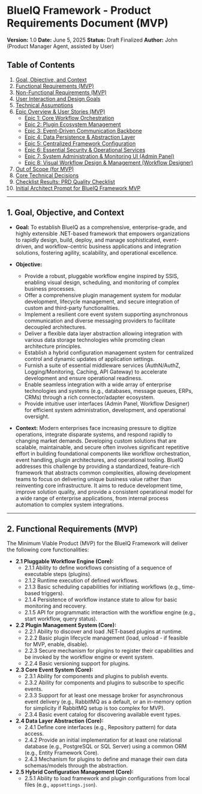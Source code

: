# BlueIQ Framework - Product Requirements Document (MVP)

**Version:** 1.0
**Date:** June 5, 2025
**Status:** Draft Finalized
**Author:** John (Product Manager Agent, assisted by User)

## Table of Contents
1.  [Goal, Objective, and Context](#1-goal-objective-and-context)
2.  [Functional Requirements (MVP)](#2-functional-requirements-mvp)
3.  [Non-Functional Requirements (MVP)](#3-non-functional-requirements-mvp)
4.  [User Interaction and Design Goals](#4-user-interaction-and-design-goals)
5.  [Technical Assumptions](#5-technical-assumptions)
6.  [Epic Overview & User Stories (MVP)](#6-epic-overview--user-stories-mvp)
    *   [Epic 1: Core Workflow Orchestration](#epic-1-core-workflow-orchestration)
    *   [Epic 2: Plugin Ecosystem Management](#epic-2-plugin-ecosystem-management)
    *   [Epic 3: Event-Driven Communication Backbone](#epic-3-event-driven-communication-backbone)
    *   [Epic 4: Data Persistence & Abstraction Layer](#epic-4-data-persistence--abstraction-layer)
    *   [Epic 5: Centralized Framework Configuration](#epic-5-centralized-framework-configuration)
    *   [Epic 6: Essential Security & Operational Services](#epic-6-essential-security--operational-services)
    *   [Epic 7: System Administration & Monitoring UI (Admin Panel)](#epic-7-system-administration--monitoring-ui-admin-panel)
    *   [Epic 8: Visual Workflow Design & Management (Workflow Designer)](#epic-8-visual-workflow-design--management-workflow-designer)
7.  [Out of Scope (for MVP)](#7-out-of-scope-for-mvp)
8.  [Core Technical Decisions](#8-core-technical-decisions)
9.  [Checklist Results: PRD Quality Checklist](#9-checklist-results-prd-quality-checklist)
10. [Initial Architect Prompt for BlueIQ Framework MVP](#10-initial-architect-prompt-for-blueiq-framework-mvp)

---
## 1. Goal, Objective, and Context

*   **Goal:**
    To establish BlueIQ as a comprehensive, enterprise-grade, and highly extensible .NET-based framework that empowers organizations to rapidly design, build, deploy, and manage sophisticated, event-driven, and workflow-centric business applications and integration solutions, fostering agility, scalability, and operational excellence.

*   **Objective:**
    *   Provide a robust, pluggable workflow engine inspired by SSIS, enabling visual design, scheduling, and monitoring of complex business processes.
    *   Offer a comprehensive plugin management system for modular development, lifecycle management, and secure integration of custom and third-party functionalities.
    *   Implement a resilient core event system supporting asynchronous communication and diverse messaging providers to facilitate decoupled architectures.
    *   Deliver a flexible data layer abstraction allowing integration with various data storage technologies while promoting clean architecture principles.
    *   Establish a hybrid configuration management system for centralized control and dynamic updates of application settings.
    *   Furnish a suite of essential middleware services (AuthN/AuthZ, Logging/Monitoring, Caching, API Gateway) to accelerate development and ensure operational readiness.
    *   Enable seamless integration with a wide array of enterprise technologies and systems (e.g., databases, message queues, ERPs, CRMs) through a rich connector/adapter ecosystem.
    *   Provide intuitive user interfaces (Admin Panel, Workflow Designer) for efficient system administration, development, and operational oversight.

*   **Context:**
    Modern enterprises face increasing pressure to digitize operations, integrate disparate systems, and respond rapidly to changing market demands. Developing custom solutions that are scalable, maintainable, and secure often involves significant repetitive effort in building foundational components like workflow orchestration, event handling, plugin architectures, and operational tooling. BlueIQ addresses this challenge by providing a standardized, feature-rich framework that abstracts common complexities, allowing development teams to focus on delivering unique business value rather than reinventing core infrastructure. It aims to reduce development time, improve solution quality, and provide a consistent operational model for a wide range of enterprise applications, from internal process automation to complex system integrations.

---
## 2. Functional Requirements (MVP)

The Minimum Viable Product (MVP) for the BlueIQ Framework will deliver the following core functionalities:

*   **2.1 Pluggable Workflow Engine (Core):**
    *   2.1.1 Ability to define workflows consisting of a sequence of executable steps (plugins).
    *   2.1.2 Runtime execution of defined workflows.
    *   2.1.3 Basic scheduling capabilities for initiating workflows (e.g., time-based triggers).
    *   2.1.4 Persistence of workflow instance state to allow for basic monitoring and recovery.
    *   2.1.5 API for programmatic interaction with the workflow engine (e.g., start workflow, query status).
*   **2.2 Plugin Management System (Core):**
    *   2.2.1 Ability to discover and load .NET-based plugins at runtime.
    *   2.2.2 Basic plugin lifecycle management (load, unload - if feasible for MVP, enable, disable).
    *   2.2.3 Secure mechanism for plugins to register their capabilities and be invoked by the workflow engine or event system.
    *   2.2.4 Basic versioning support for plugins.
*   **2.3 Core Event System (Core):**
    *   2.3.1 Ability for components and plugins to publish events.
    *   2.3.2 Ability for components and plugins to subscribe to specific events.
    *   2.3.3 Support for at least one message broker for asynchronous event delivery (e.g., RabbitMQ as a default, or an in-memory option for simplicity if RabbitMQ setup is too complex for MVP).
    *   2.3.4 Basic event catalog for discovering available event types.
*   **2.4 Data Layer Abstraction (Core):**
    *   2.4.1 Define core interfaces (e.g., Repository pattern) for data access.
    *   2.4.2 Provide an initial implementation for at least one relational database (e.g., PostgreSQL or SQL Server) using a common ORM (e.g., Entity Framework Core).
    *   2.4.3 Mechanism for plugins to define and manage their own data schemas/models through the abstraction.
*   **2.5 Hybrid Configuration Management (Core):**
    *   2.5.1 Ability to load framework and plugin configurations from local files (e.g., `appsettings.json`).
